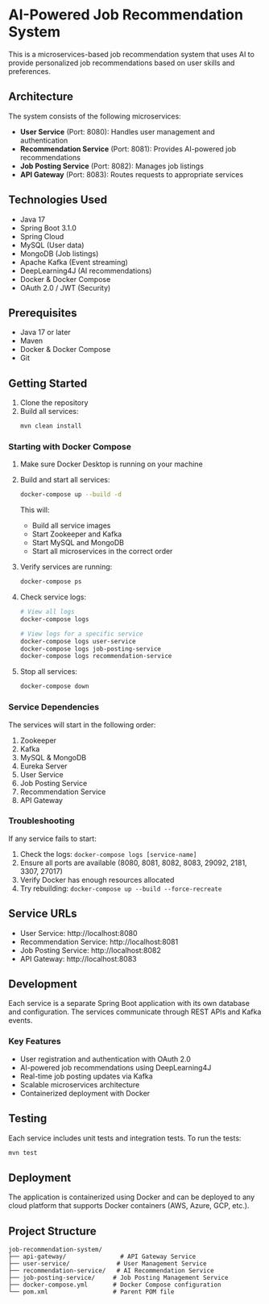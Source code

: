 # AI-Powered Job Recommendation System

This is a microservices-based job recommendation system that uses AI to provide personalized job recommendations based on user skills and preferences.

## Architecture

The system consists of the following microservices:

- **User Service** (Port: 8080): Handles user management and authentication
- **Recommendation Service** (Port: 8081): Provides AI-powered job recommendations
- **Job Posting Service** (Port: 8082): Manages job listings
- **API Gateway** (Port: 8083): Routes requests to appropriate services

## Technologies Used

- Java 17
- Spring Boot 3.1.0
- Spring Cloud
- MySQL (User data)
- MongoDB (Job listings)
- Apache Kafka (Event streaming)
- DeepLearning4J (AI recommendations)
- Docker & Docker Compose
- OAuth 2.0 / JWT (Security)

## Prerequisites

- Java 17 or later
- Maven
- Docker & Docker Compose
- Git

## Getting Started

1. Clone the repository
2. Build all services:
   ```bash
   mvn clean install
   ```

### Starting with Docker Compose

1. Make sure Docker Desktop is running on your machine

2. Build and start all services:
   ```bash
   docker-compose up --build -d
   ```
   This will:
   - Build all service images
   - Start Zookeeper and Kafka
   - Start MySQL and MongoDB
   - Start all microservices in the correct order

3. Verify services are running:
   ```bash
   docker-compose ps
   ```

4. Check service logs:
   ```bash
   # View all logs
   docker-compose logs

   # View logs for a specific service
   docker-compose logs user-service
   docker-compose logs job-posting-service
   docker-compose logs recommendation-service
   ```

5. Stop all services:
   ```bash
   docker-compose down
   ```

### Service Dependencies

The services will start in the following order:
1. Zookeeper
2. Kafka
3. MySQL & MongoDB
4. Eureka Server
5. User Service
6. Job Posting Service
7. Recommendation Service
8. API Gateway

### Troubleshooting

If any service fails to start:
1. Check the logs: `docker-compose logs [service-name]`
2. Ensure all ports are available (8080, 8081, 8082, 8083, 29092, 2181, 3307, 27017)
3. Verify Docker has enough resources allocated
4. Try rebuilding: `docker-compose up --build --force-recreate`

## Service URLs

- User Service: http://localhost:8080
- Recommendation Service: http://localhost:8081
- Job Posting Service: http://localhost:8082
- API Gateway: http://localhost:8083

## Development

Each service is a separate Spring Boot application with its own database and configuration. The services communicate through REST APIs and Kafka events.

### Key Features

- User registration and authentication with OAuth 2.0
- AI-powered job recommendations using DeepLearning4J
- Real-time job posting updates via Kafka
- Scalable microservices architecture
- Containerized deployment with Docker

## Testing

Each service includes unit tests and integration tests. To run the tests:

```bash
mvn test
```

## Deployment

The application is containerized using Docker and can be deployed to any cloud platform that supports Docker containers (AWS, Azure, GCP, etc.).

## Project Structure

```
job-recommendation-system/
├── api-gateway/               # API Gateway Service
├── user-service/             # User Management Service
├── recommendation-service/   # AI Recommendation Service
├── job-posting-service/     # Job Posting Management Service
├── docker-compose.yml       # Docker Compose configuration
└── pom.xml                  # Parent POM file
```
